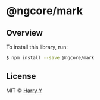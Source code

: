# @ngcore/mark

## Overview

To install this library, run:

```bash
$ npm install --save @ngcore/mark
```

## License

MIT © [Harry Y](https://gitlab.com/realharry)
